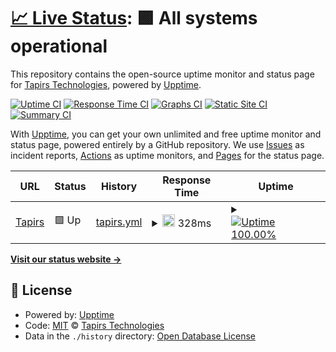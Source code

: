# [📈 Live Status](https://tapirs.github.io/upptime): <!--live status--> **🟩 All systems operational**

This repository contains the open-source uptime monitor and status page for [Tapirs Technologies](https://tapirs.co.uk), powered by [Upptime](https://github.com/upptime/upptime).

[![Uptime CI](https://github.com/koj-co/upptime/workflows/Uptime%20CI/badge.svg)](https://github.com/koj-co/upptime/actions?query=workflow%3A%22Uptime+CI%22)
[![Response Time CI](https://github.com/koj-co/upptime/workflows/Response%20Time%20CI/badge.svg)](https://github.com/koj-co/upptime/actions?query=workflow%3A%22Response+Time+CI%22)
[![Graphs CI](https://github.com/koj-co/upptime/workflows/Graphs%20CI/badge.svg)](https://github.com/koj-co/upptime/actions?query=workflow%3A%22Graphs+CI%22)
[![Static Site CI](https://github.com/koj-co/upptime/workflows/Static%20Site%20CI/badge.svg)](https://github.com/koj-co/upptime/actions?query=workflow%3A%22Static+Site+CI%22)
[![Summary CI](https://github.com/koj-co/upptime/workflows/Summary%20CI/badge.svg)](https://github.com/koj-co/upptime/actions?query=workflow%3A%22Summary+CI%22)

With [Upptime](https://upptime.js.org), you can get your own unlimited and free uptime monitor and status page, powered entirely by a GitHub repository. We use [Issues](https://github.com/tapirs/upptime/issues) as incident reports, [Actions](https://github.com/tapirs/upptime/actions) as uptime monitors, and [Pages](https://tapirs.github.io/upptime) for the status page.

<!--start: status pages-->
<!-- This summary is generated by Upptime (https://github.com/upptime/upptime) -->
<!-- Do not edit this manually, your changes will be overwritten -->
<!-- prettier-ignore -->
| URL | Status | History | Response Time | Uptime |
| --- | ------ | ------- | ------------- | ------ |
| [Tapirs](https://www.tapirs.co.uk) | 🟩 Up | [tapirs.yml](https://github.com/tapirs/uptime/commits/master/history/tapirs.yml) | <details><summary><img alt="Response time graph" src="./graphs/tapirs.png" height="20"> 328ms</summary><br><a href="https://tapirs.github.io/upptime/history/tapirs"><img alt="Response time 328" src="https://img.shields.io/endpoint?url=https%3A%2F%2Fraw.githubusercontent.com%2Ftapirs%2Fuptime%2Fmaster%2Fapi%2Ftapirs%2Fresponse-time.json"></a><br><a href="https://tapirs.github.io/upptime/history/tapirs"><img alt="24-hour response time 328" src="https://img.shields.io/endpoint?url=https%3A%2F%2Fraw.githubusercontent.com%2Ftapirs%2Fuptime%2Fmaster%2Fapi%2Ftapirs%2Fresponse-time-day.json"></a><br><a href="https://tapirs.github.io/upptime/history/tapirs"><img alt="7-day response time 328" src="https://img.shields.io/endpoint?url=https%3A%2F%2Fraw.githubusercontent.com%2Ftapirs%2Fuptime%2Fmaster%2Fapi%2Ftapirs%2Fresponse-time-week.json"></a><br><a href="https://tapirs.github.io/upptime/history/tapirs"><img alt="30-day response time 328" src="https://img.shields.io/endpoint?url=https%3A%2F%2Fraw.githubusercontent.com%2Ftapirs%2Fuptime%2Fmaster%2Fapi%2Ftapirs%2Fresponse-time-month.json"></a><br><a href="https://tapirs.github.io/upptime/history/tapirs"><img alt="1-year response time 328" src="https://img.shields.io/endpoint?url=https%3A%2F%2Fraw.githubusercontent.com%2Ftapirs%2Fuptime%2Fmaster%2Fapi%2Ftapirs%2Fresponse-time-year.json"></a></details> | <details><summary><a href="https://tapirs.github.io/upptime/history/tapirs"><img alt="Uptime 100.00%" src="https://img.shields.io/endpoint?url=https%3A%2F%2Fraw.githubusercontent.com%2Ftapirs%2Fuptime%2Fmaster%2Fapi%2Ftapirs%2Fuptime.json"></a></summary><a href="https://tapirs.github.io/upptime/history/tapirs"><img alt="24-hour uptime 100.00%" src="https://img.shields.io/endpoint?url=https%3A%2F%2Fraw.githubusercontent.com%2Ftapirs%2Fuptime%2Fmaster%2Fapi%2Ftapirs%2Fuptime-day.json"></a><br><a href="https://tapirs.github.io/upptime/history/tapirs"><img alt="7-day uptime 100.00%" src="https://img.shields.io/endpoint?url=https%3A%2F%2Fraw.githubusercontent.com%2Ftapirs%2Fuptime%2Fmaster%2Fapi%2Ftapirs%2Fuptime-week.json"></a><br><a href="https://tapirs.github.io/upptime/history/tapirs"><img alt="30-day uptime 100.00%" src="https://img.shields.io/endpoint?url=https%3A%2F%2Fraw.githubusercontent.com%2Ftapirs%2Fuptime%2Fmaster%2Fapi%2Ftapirs%2Fuptime-month.json"></a><br><a href="https://tapirs.github.io/upptime/history/tapirs"><img alt="1-year uptime 100.00%" src="https://img.shields.io/endpoint?url=https%3A%2F%2Fraw.githubusercontent.com%2Ftapirs%2Fuptime%2Fmaster%2Fapi%2Ftapirs%2Fuptime-year.json"></a></details>

<!--end: status pages-->

[**Visit our status website →**](https://tapirs.github.io/upptime)

## 📄 License

- Powered by: [Upptime](https://github.com/upptime/upptime)
- Code: [MIT](./LICENSE) © [Tapirs Technologies](https://tapirs.co.uk)
- Data in the `./history` directory: [Open Database License](https://opendatacommons.org/licenses/odbl/1-0/)
